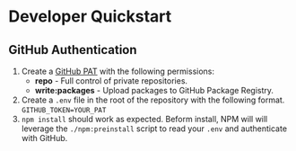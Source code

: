 # Developer Quickstart

## GitHub Authentication
1. Create a [GitHub PAT](https://github.com/settings/tokens) with the following permissions:
    - **repo** - Full control of private repositories.
    - **write:packages** - Upload packages to GitHub Package Registry.
2. Create a `.env` file in the root of the repository with the following format.
    `GITHUB_TOKEN=YOUR_PAT`
3. `npm install` should work as expected. Beform install, NPM will will leverage the  `./npm:preinstall` script to read your `.env` and authenticate with GitHub.
